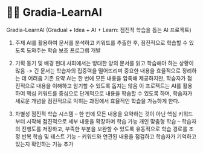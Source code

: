 # 📑🤖 Gradia-LearnAI
Gradia-LearnAI (Gradual + Idea + AI + Learn: 점진적 학습을 돕는 AI 프로젝트)

1. 주제
AI를 활용하여 문서를 분석하고 키워드를 추출한 후, 점진적으로 학습할 수 있도록 도와주는 학습 보조 프로그램 개발

2. 기획 동기 및 배경
현대 사회에서는 방대한 양의 문서를 읽고 학습해야 하는 상황이 많음 -> 긴 문서는 학습자의 집중력을 떨어뜨리며 중요한 내용을 효율적으로 정리하는 데 어려움
기존 요약 AI는 한 번에 모든 내용을 압축해 제공하지만, 학습자가 점진적으로 내용을 이해하고 암기할 수 있도록 돕지는 않음
이 프로젝트는 AI를 활용하여 핵심 키워드를 중심으로 단계적으로 내용을 학습할 수 있도록 하며, 학습자가 새로운 개념을 점진적으로 익히는 과정에서 효율적인 학습을 가능하게 한다.

4. 차별성
점진적 학습 시스템 – 한 번에 모든 내용을 요약하는 것이 아닌 핵심 키워드부터 시작해 점진적으로 세부 내용을 확장하며 학습 가능
개인 맞춤형 학습 – 학습자의 진행도를 저장하고, 부족한 부분을 보완할 수 있도록 유동적으로 학습 경로를 조정
반복 학습 및 테스트 기능 – 키워드와 연관된 내용을 점검하고 학습자가 기억하고 있는지 확인하는 기능 추가
